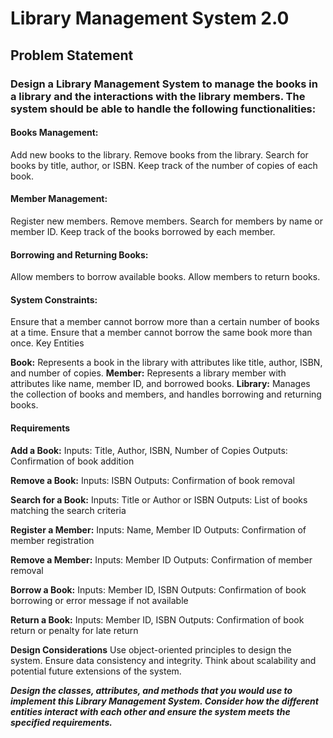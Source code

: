 # Library Management System 2.0

## Problem Statement

### Design a Library Management System to manage the books in a library and the interactions with the library members. The system should be able to handle the following functionalities:

#### Books Management:

Add new books to the library.
Remove books from the library.
Search for books by title, author, or ISBN.
Keep track of the number of copies of each book.

#### Member Management:

Register new members.
Remove members.
Search for members by name or member ID.
Keep track of the books borrowed by each member.

#### Borrowing and Returning Books:

Allow members to borrow available books.
Allow members to return books.

#### System Constraints:

Ensure that a member cannot borrow more than a certain number of books at a time.
Ensure that a member cannot borrow the same book more than once.
Key Entities

**Book:** Represents a book in the library with attributes like title, author, ISBN, and number of copies.
**Member:** Represents a library member with attributes like name, member ID, and borrowed books.
**Library:** Manages the collection of books and members, and handles borrowing and returning books.

#### Requirements

**Add a Book:**
Inputs: Title, Author, ISBN, Number of Copies
Outputs: Confirmation of book addition

**Remove a Book:**
Inputs: ISBN
Outputs: Confirmation of book removal

**Search for a Book:**
Inputs: Title or Author or ISBN
Outputs: List of books matching the search criteria

**Register a Member:**
Inputs: Name, Member ID
Outputs: Confirmation of member registration

**Remove a Member:**
Inputs: Member ID
Outputs: Confirmation of member removal

**Borrow a Book:**
Inputs: Member ID, ISBN
Outputs: Confirmation of book borrowing or error message if not available

**Return a Book:**
Inputs: Member ID, ISBN
Outputs: Confirmation of book return or penalty for late return

**Design Considerations**
Use object-oriented principles to design the system.
Ensure data consistency and integrity.
Think about scalability and potential future extensions of the system.

**_Design the classes, attributes, and methods that you would use to implement this Library Management System. Consider how the different entities interact with each other and ensure the system meets the specified requirements._**
